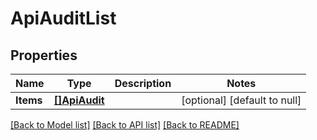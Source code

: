 # ApiAuditList

## Properties
Name | Type | Description | Notes
------------ | ------------- | ------------- | -------------
**Items** | [**[]ApiAudit**](ApiAudit.md) |  | [optional] [default to null]

[[Back to Model list]](../README.md#documentation-for-models) [[Back to API list]](../README.md#documentation-for-api-endpoints) [[Back to README]](../README.md)

